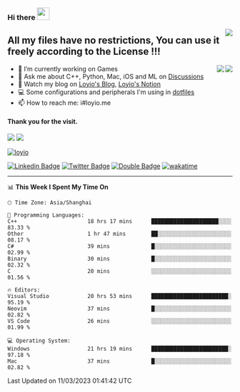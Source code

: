 <h3 align="left">Hi there <img src="https://media.giphy.com/media/hvRJCLFzcasrR4ia7z/giphy.gif" width="28"></h3>
<a align="right" href="https://github.com/loyio/loyio/blob/master/STAR/README.md"><img align="right" src="https://img.shields.io/badge/LOYIO-STAR-green" /></a>

## All my files have no restrictions, You can use it freely according to the License !!!

<a href="https://github.com/loyio#gh-light-mode-only">
     <img align="right"  src="https://loy-readme.vercel.app/api/top-langs/?username=loyio&langs_count=6&hide=css,html,jupyter%20notebook" />
</a>

<a href="https://github.com/loyio#gh-dark-mode-only">
  <img align="right"  src="https://loy-readme.vercel.app/api/top-langs/?username=loyio&langs_count=6&theme=slateorange&hide=css,html,jupyter%20notebook" />
</a>



- 🔭 I’m currently working on Games
- 💬 Ask me about C++, Python, Mac, iOS and ML on [Discussions](https://github.com/loyio/blog/discussions)
- 📔 Watch my blog on [Loyio's Blog](https://loyio.me), [Loyio's Notion](https://loyio.notion.site/loyio/Loyio-s-Dashboard-2f56bd29222a445ea9d9e8802a1ac83b)
- 💻 Some configurations and peripherals I'm using in [dotfiles](https://github.com/loyio/dotfiles)
- 📫 How to reach me: i#loyio.me


#### Thank you for the visit.
<img src="http://profile-counter.glitch.me/loyio/count.svg" />

<img src="https://loy-readme.vercel.app/api?username=loyio&show_icons=true&hide=stars&include_all_commits=true&hide_title=true&theme=slateorange" />

     

[![loyio](https://github-profile-trophy.vercel.app/?username=loyio&theme=onedark&column=4)](https://github.com/loyio)

[![Linkedin Badge](https://img.shields.io/badge/-@loyio-0077b5?style=flat-square&logo=Linkedin&logoColor=white&labelColor=0077b5&link=https://www.linkedin.com/in/loyio-hex-363172158/)](https://www.linkedin.com/in/loyio-hex-363172158/)
[![Twitter Badge](https://img.shields.io/badge/-@loyiome-1ca0f1?style=flat-square&labelColor=1ca0f1&logo=twitter&logoColor=white&link=https://twitter.com/loyiome)](https://twitter.com/loyiome)
[![Double Badge](https://img.shields.io/badge/@loyio-007722?style=flat&logo=Douban&logoColor=white)](https://www.douban.com/people/susmote)
[![wakatime](https://wakatime.com/badge/user/c0ddc104-5a20-41d1-ab9a-c4d9ea20a4d9.svg)](https://wakatime.com/@c0ddc104-5a20-41d1-ab9a-c4d9ea20a4d9)

-------
<!--START_SECTION:waka-->
📊 **This Week I Spent My Time On** 

```text
🕑︎ Time Zone: Asia/Shanghai

💬 Programming Languages: 
C++                      18 hrs 17 mins      █████████████████████░░░░   83.33 % 
Other                    1 hr 47 mins        ██░░░░░░░░░░░░░░░░░░░░░░░   08.17 % 
C#                       39 mins             █░░░░░░░░░░░░░░░░░░░░░░░░   02.99 % 
Binary                   30 mins             █░░░░░░░░░░░░░░░░░░░░░░░░   02.32 % 
C                        20 mins             ░░░░░░░░░░░░░░░░░░░░░░░░░   01.56 % 

🔥 Editors: 
Visual Studio            20 hrs 53 mins      ████████████████████████░   95.19 % 
Neovim                   37 mins             █░░░░░░░░░░░░░░░░░░░░░░░░   02.82 % 
VS Code                  26 mins             ░░░░░░░░░░░░░░░░░░░░░░░░░   01.99 % 

💻 Operating System: 
Windows                  21 hrs 19 mins      ████████████████████████░   97.18 % 
Mac                      37 mins             █░░░░░░░░░░░░░░░░░░░░░░░░   02.82 % 
```


 Last Updated on 11/03/2023 01:41:42 UTC
<!--END_SECTION:waka-->
